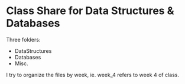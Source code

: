# Class Share for Data Structures & Databases

Three folders: 
- DataStructures
- Databases
- Misc. 

I try to organize the files by week, ie. week_4 refers to week 4 of class. 
